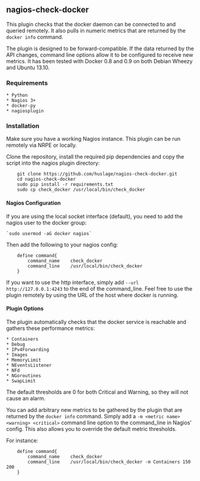 ## nagios-check-docker

This plugin checks that the docker daemon can be connected to and queried remotely. It also pulls in numeric metrics that are returned by the `docker info` command.

The plugin is designed to be forward-compatible. If the data returned by the API changes, command line options allow it to be configured to receive new metrics. It has been tested with Docker 0.8 and 0.9 on both Debian Wheezy and Ubuntu 13.10.

### Requirements
	* Python
	* Nagios 3+
	* docker-py
	* nagiosplugin

### Installation

Make sure you have a working Nagios instance. This plugin can be run remotely via NRPE or locally.

Clone the repository, install the required pip dependencies and copy the script into the nagios plugin directory:

```
	git clone https://github.com/huslage/nagios-check-docker.git
	cd nagios-check-docker
	sudo pip install -r requirements.txt
	sudo cp check_docker /usr/local/bin/check_docker
```

#### Nagios Configuration

If you are using the local socket interface (default), you need to add the nagios user to the docker group:

	`sudo usermod -aG docker nagios`

Then add the following to your nagios config:

```
	define command{
	    command_name    check_docker
	    command_line    /usr/local/bin/check_docker
	}
```

If you want to use the http interface, simply add `--url http://127.0.0.1:4243` to the end of the command_line. Feel free to use the plugin remotely by using the URL of the host where docker is running.

#### Plugin Options

The plugin automatically checks that the docker service is reachable and gathers these performance metrics:

	* Containers
	* Debug
	* IPv4Forwarding
	* Images
	* MemoryLimit
	* NEventsListener
	* NFd
	* NGoroutines
	* SwapLimit

The default thresholds are 0 for both Critical and Warning, so they will not cause an alarm.

You can add arbitrary new metrics to be gathered by the plugin that are returned by the `docker info` command. Simply add a `-m <metric name> <warning> <critical>` command line option to the command_line in Nagios' config. This also allows you to override the default metric thresholds. 

For instance:

```
	define command{
	    command_name    check_docker
	    command_line    /usr/local/bin/check_docker -m Containers 150 200 
	}
```
